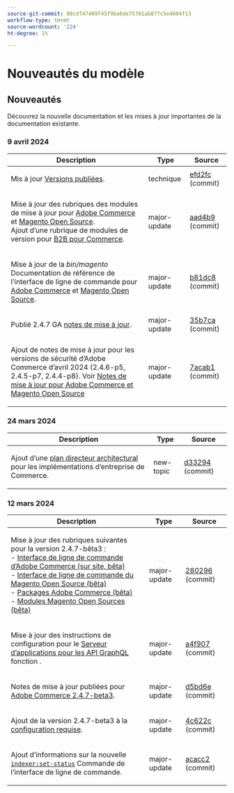 ```yaml
---
source-git-commit: 88cdf47409f45f9ba6de75701ab877c5e4604f13
workflow-type: tm+mt
source-wordcount: '224'
ht-degree: 1%

---
```

# Nouveautés du modèle

## Nouveautés

Découvrez la nouvelle documentation et les mises à jour importantes de la documentation existante.

### 9 avril 2024

<table style="table-layout:auto;">
  <thead>
    <tr>
      <th>Description</th>
      <th>Type</th>
      <th>Source</th>
    </tr>
  </thead>
  <tbody>
    <tr>
      <td><p>Mis à jour <a href="https://experienceleague.adobe.com/docs/commerce-operations/release/versions.html">Versions publiées</a>.</p>
</td>
      <td>technique</td>
      <td><a href="https://github.com/AdobeDocs/commerce-operations.en/commit/efd2fc4285a5cdc7ee20ead299ee16e54f9bcb83">efd2fc</a> (commit)</td>
    </tr>
    <tr>
      <td><p>Mise à jour des rubriques des modules de mise à jour pour <a href="https://experienceleague.adobe.com/en/docs/commerce-operations/release/packages/adobe-commerce">Adobe Commerce</a> et <a href="https://experienceleague.adobe.com/en/docs/commerce-operations/release/packages/magento-open-source">Magento Open Source</a>.<br /> Ajout d’une rubrique de modules de version pour <a href="https://experienceleague.adobe.com/en/docs/commerce-operations/release/packages/adobe-commerce-b2b">B2B pour Commerce</a>.</p>
</td>
      <td>major-update</td>
      <td><a href="https://github.com/AdobeDocs/commerce-operations.en/commit/aad4b904ba95142d1d848f934c9d3702cc37ec16">aad4b9</a> (commit)</td>
    </tr>
    <tr>
      <td><p>Mise à jour de la <em>bin/magento</em> Documentation de référence de l’interface de ligne de commande pour <a href="https://experienceleague.adobe.com/en/docs/commerce-operations/reference/commerce-on-premises">Adobe Commerce</a> et <a href="https://experienceleague.adobe.com/en/docs/commerce-operations/reference/magento-open-source">Magento Open Source</a>.</p>
</td>
      <td>major-update</td>
      <td><a href="https://github.com/AdobeDocs/commerce-operations.en/commit/b81dc87a261f128cdb572a30ff5538dae2087c49">b81dc8</a> (commit)</td>
    </tr>
    <tr>
      <td><p>Publié 2.4.7 GA <a href="https://experienceleague.adobe.com/en/docs/commerce-operations/release/notes/adobe-commerce/2-4-7">notes de mise à jour</a>.</p>
</td>
      <td>major-update</td>
      <td><a href="https://github.com/AdobeDocs/commerce-operations.en/commit/35b7caafbef5ced52ef6e4907e0634dfb2a61e4f">35b7ca</a> (commit)</td>
    </tr>
    <tr>
      <td><p>Ajout de notes de mise à jour pour les versions de sécurité d’Adobe Commerce d’avril 2024 (2.4.6-p5, 2.4.5-p7, 2.4.4-p8). Voir <a href="https://experienceleague.adobe.com/docs/commerce-operations/release/notes/overview.html">Notes de mise à jour pour Adobe Commerce et Magento Open Source</a></p>
</td>
      <td>major-update</td>
      <td><a href="https://github.com/AdobeDocs/commerce-operations.en/commit/7acab1d8d3f7b11cc1387b5558521f282ba0873f">7acab1</a> (commit)</td>
    </tr>
  </tbody>
</table><!-- date_group -->

### 24 mars 2024

<table style="table-layout:auto;">
  <thead>
    <tr>
      <th>Description</th>
      <th>Type</th>
      <th>Source</th>
    </tr>
  </thead>
  <tbody>
    <tr>
      <td><p>Ajout d’une <a href="https://experienceleague.adobe.com/docs/commerce-operations/implementation-playbook/architecture/enterprise-blueprint.html">plan directeur architectural</a> pour les implémentations d’entreprise de Commerce.</p>
</td>
      <td>new-topic</td>
      <td><a href="https://github.com/AdobeDocs/commerce-operations.en/commit/d33294d02b4431d4aa473aa5d0ab42e297cfed14">d33294</a> (commit)</td>
    </tr>
  </tbody>
</table>

### 12 mars 2024

<table style="table-layout:auto;">
  <thead>
    <tr>
      <th>Description</th>
      <th>Type</th>
      <th>Source</th>
    </tr>
  </thead>
  <tbody>
    <tr>
      <td><p>Mise à jour des rubriques suivantes pour la version 2.4.7-bêta3 :<br />- <a href="https://experienceleague.adobe.com/docs/commerce-operations/reference/commerce-on-premises-beta.html">Interface de ligne de commande d’Adobe Commerce (sur site, bêta)</a><br />- <a href="https://experienceleague.adobe.com/docs/commerce-operations/reference/magento-open-source-beta.html">Interface de ligne de commande du Magento Open Source (bêta)</a><br />- <a href="https://experienceleague.adobe.com/docs/commerce-operations/release/packages/adobe-commerce-beta.html">Packages Adobe Commerce (bêta)</a><br />- <a href="https://experienceleague.adobe.com/docs/commerce-operations/release/packages/magento-open-source-beta.html">Modules Magento Open Sources (bêta)</a></p>
</td>
      <td>major-update</td>
      <td><a href="https://github.com/AdobeDocs/commerce-operations.en/commit/28029603b0a23eb161480363b5106142beda4180">280296</a> (commit)</td>
    </tr>
    <tr>
      <td><p>Mise à jour des instructions de configuration pour le <a href="https://experienceleague.adobe.com/docs/commerce-operations/performance-best-practices/performance-best-practices/application-server.html">Serveur d’applications pour les API GraphQL</a> fonction .</p>
</td>
      <td>major-update</td>
      <td><a href="https://github.com/AdobeDocs/commerce-operations.en/commit/a4f907a793b4384cb7c162c032a153fafbbc6ff3">a4f907</a> (commit)</td>
    </tr>
    <tr>
      <td><p>Notes de mise à jour publiées pour <a href="https://experienceleague.adobe.com/docs/commerce-operations/release/notes/adobe-commerce/2-4-7.html">Adobe Commerce 2.4.7-beta3</a>.</p>
</td>
      <td>major-update</td>
      <td><a href="https://github.com/AdobeDocs/commerce-operations.en/commit/d5bd6e1e9af78b24c687554261a50d4dce9483d6">d5bd6e</a> (commit)</td>
    </tr>
    <tr>
      <td><p>Ajout de la version 2.4.7-beta3 à la <a href="https://experienceleague.adobe.com/docs/commerce-operations/installation-guide/system-requirements.html">configuration requise</a>.</p>
</td>
      <td>major-update</td>
      <td><a href="https://github.com/AdobeDocs/commerce-operations.en/commit/4c622c47862c61fc9e6587ff95b3ac45142c2318">4c622c</a> (commit)</td>
    </tr>
    <tr>
      <td><p>Ajout d’informations sur la nouvelle <a href="https://experienceleague.adobe.com/docs/commerce-operations/configuration-guide/cli/manage-indexers.html"><code class="language-plaintext highlighter-rouge">indexer:set-status</code></a> Commande de l’interface de ligne de commande.</p>
</td>
      <td>major-update</td>
      <td><a href="https://github.com/AdobeDocs/commerce-operations.en/commit/acacc285f8b977b33bb27af76c971bc4015a2b45">acacc2</a> (commit)</td>
    </tr>
  </tbody>
</table><!-- date_group --><!-- month_group --><!-- year_group -->
